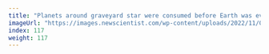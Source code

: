 ```yaml
---
title: "Planets around graveyard star were consumed before Earth was even born"
imageUrl: "https://images.newscientist.com/wp-content/uploads/2022/11/04163523/SEI_132213866.jpg?width=600"
index: 117
weight: 117
---
```

